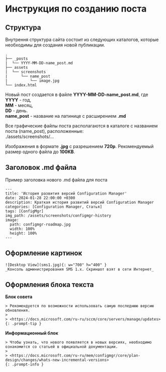 # Инструкция по созданию поста

## Структура

Внутрення структура сайта состоит из следующих каталогов, которые необходимы для создания новой публикации.

```shell
.
├── _posts
|  └── YYYY-MM-DD-name_post.md
├── assets
|  └── screenshots
|      └── name_post
|          └── image.jpg
└── index.html
```

Новый пост создается в файле **YYYY-MM-DD-name_post.md**, где <br>
**YYYY** - год, <br>
**MM** - месяц, <br>
**DD** - день. <br>
**name_post** - название на латинице с расширением **.md**

Все графические файлы поста располагаются в каталоге с названием поста (name_post), расположенные: <br>
./assets/screenshots/...

Изображения в формате **.jpg** с разрешением **720p**. Рекомендуемый размер одного файла до **100KB**.

## Заголовок .md файла

Пример заголовка нового .md файла для поста

```
---
title: 'История развития версий Configuration Manager'
date: 2024-01-28 22:00:00 +0300
description: Краткая история развитий версий Configuration Manager
categories: [Configuration Manager, Статья]
tags: [ConfigMgr]
img_path: /assets/screenshots/configmgr-history
image:
  path: configmgr-roadmap.jpg
  width: 100%
  height: 100%
---
```

## Оформление картинок

```
![Desktop View](sms1.jpg){: w="700" h="400" }
_Консоль администрирования SMS 1.x. Скриншот взят в сети Интернет_
```

## Оформления блока текста

**Блок совета**

```
> Рекомендуется по возможности использовать самую последнюю версию обновления.
>
> <https://docs.microsoft.com/ru-ru/sccm/core/servers/manage/updates>
{: .prompt-tip }
```

**Информационный блок**

```
> Чтобы узнать, что нового появляется в новых версиях, необходимо ознакомится со статьей в официальной документации.
> 
> <https://docs.microsoft.com/ru-ru/mem/configmgr/core/plan-design/changes/whats-new-incremental-versions>
{: .prompt-info }
```